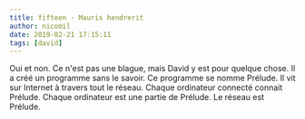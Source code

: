 ```yaml
---
title: fifteen - Mauris hendrerit 
author: nicomil
date: 2019-02-21 17:15:11
tags: [david]
---
```

Oui et non. Ce n'est pas une blague, mais David y est pour quelque chose. Il a créé un programme sans le savoir. Ce programme se nomme Prélude. Il vit sur Internet à travers tout le réseau. Chaque ordinateur connecté connait Prélude. Chaque ordinateur est une partie de Prélude. Le réseau est Prélude.